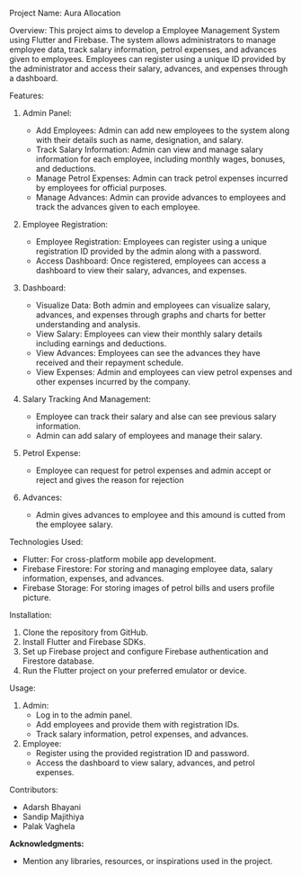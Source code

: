 Project Name: Aura Allocation

Overview:
This project aims to develop a Employee Management System using Flutter and Firebase. The system allows administrators to manage employee data, track salary information, petrol expenses, and advances given to employees. Employees can register using a unique ID provided by the administrator and access their salary, advances, and expenses through a dashboard.

Features:
1. Admin Panel:
   - Add Employees: Admin can add new employees to the system along with their details such as name, designation, and salary.
   - Track Salary Information: Admin can view and manage salary information for each employee, including monthly wages, bonuses, and deductions.
   - Manage Petrol Expenses: Admin can track petrol expenses incurred by employees for official purposes.
   - Manage Advances: Admin can provide advances to employees and track the advances given to each employee.

2. Employee Registration:
   - Employee Registration: Employees can register using a unique registration ID provided by the admin along with a password.
   - Access Dashboard: Once registered, employees can access a dashboard to view their salary, advances, and expenses.

3. Dashboard:
   - Visualize Data: Both admin and employees can visualize salary, advances, and expenses through graphs and charts for better understanding and analysis.
   - View Salary: Employees can view their monthly salary details including earnings and deductions.
   - View Advances: Employees can see the advances they have received and their repayment schedule.
   - View Expenses: Admin and employees can view petrol expenses and other expenses incurred by the company.

4. Salary Tracking And Management:
   - Employee can track their salary and alse can see previous salary information.
   - Admin can add salary of employees and manage their salary.

5. Petrol Expense:
   - Employee can request for petrol expenses and admin accept or reject and gives the reason for rejection

6. Advances:
   - Admin gives advances to employee and this amound is cutted from the employee salary.

Technologies Used:
- Flutter: For cross-platform mobile app development.
- Firebase Firestore: For storing and managing employee data, salary information, expenses, and advances.
- Firebase Storage: For storing images of petrol bills and users profile picture.

Installation:
1. Clone the repository from GitHub.
2. Install Flutter and Firebase SDKs.
3. Set up Firebase project and configure Firebase authentication and Firestore database.
4. Run the Flutter project on your preferred emulator or device.

Usage:
1. Admin:
   - Log in to the admin panel.
   - Add employees and provide them with registration IDs.
   - Track salary information, petrol expenses, and advances.
2. Employee:
   - Register using the provided registration ID and password.
   - Access the dashboard to view salary, advances, and petrol expenses.

Contributors:
- Adarsh Bhayani
- Sandip Majithiya
- Palak Vaghela

**Acknowledgments:**
- Mention any libraries, resources, or inspirations used in the project.

